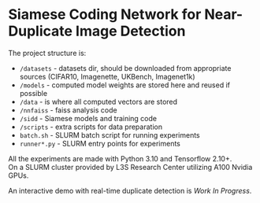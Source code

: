 # Siamese Coding Network for Near-Duplicate Image Detection

The project structure is:
 - `/datasets` - datasets dir, should be downloaded from appropriate sources (CIFAR10, Imagenette, UKBench, Imagenet1k)
 - `/models` - computed model weights are stored here and reused if possible
 - `/data` - is where all computed vectors are stored
 - `/nnfaiss` - faiss analysis code
 - `/sidd` - Siamese models and training code
 - `/scripts` - extra scripts for data preparation
 - `batch.sh` - SLURM batch script for running experiments
 - `runner*.py` - SLURM entry points for experiments

All the experiments are made with Python 3.10 and Tensorflow 2.10+.  
On a SLURM cluster provided by L3S Research Center utilizing A100 Nvidia GPUs.

An interactive demo with real-time duplicate detection is _Work In Progress_.
